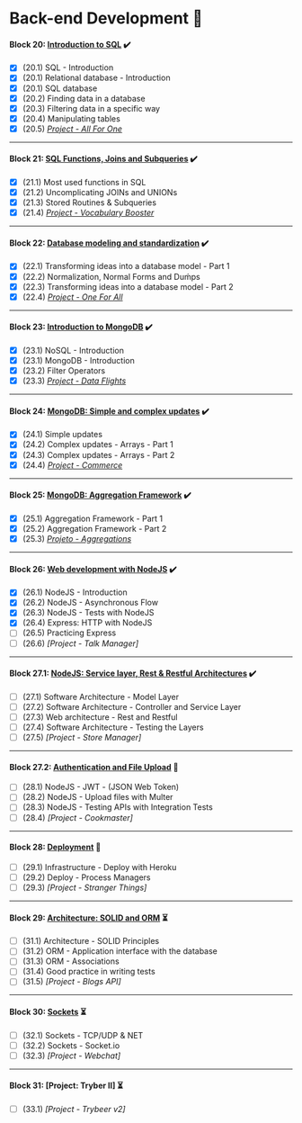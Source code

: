 # Back-end Development :construction:

#### Block 20: [Introduction to SQL](https://github.com/LeonarDev/Trybe/tree/main/Exercises/back-end/block_20)	✔️
- [x] (20.1) SQL - Introduction
- [x] (20.1) Relational database - Introduction
- [x] (20.1) SQL database
- [x] (20.2) Finding data in a database
- [x] (20.3) Filtering data in a specific way
- [x] (20.4) Manipulating tables
- [x] (20.5) _[Project - All For One](https://github.com/tryber/sd-09-mysql-all-for-one/pull/97)_
<hr>

#### Block 21: [SQL Functions, Joins and Subqueries](https://github.com/LeonarDev/Trybe/tree/main/Exercises/back-end/block_21)	✔️
- [x] (21.1) Most used functions in SQL
- [x] (21.2) Uncomplicating JOINs and UNIONs
- [x] (21.3) Stored Routines & Subqueries
- [x] (21.4) _[Project - Vocabulary Booster](https://github.com/tryber/sd-09-mysql-vocabulary-booster/pull/102)_
<hr>

#### Block 22: [Database modeling and standardization](https://github.com/LeonarDev/Trybe/tree/main/Exercises/back-end/block_22)	✔️
- [x] (22.1) Transforming ideas into a database model - Part 1
- [x] (22.2) Normalization, Normal Forms and Duḿps
- [x] (22.3) Transforming ideas into a database model - Part 2
- [x] (22.4) _[Project - One For All](https://github.com/tryber/sd-09-mysql-one-for-all/pull/85)_
<hr>

#### Block 23: [Introduction to MongoDB](https://github.com/LeonarDev/Trybe/tree/main/Exercises/back-end/block_23)	✔️
- [x] (23.1) NoSQL - Introduction
- [x] (23.1) MongoDB - Introduction
- [x] (23.2) Filter Operators
- [x] (23.3) _[Project - Data Flights](https://github.com/tryber/sd-09-mongodb-dataflights/pull/80)_
<hr>

#### Block 24: [MongoDB: Simple and complex updates](https://github.com/LeonarDev/Trybe/tree/main/Exercises/back-end/block_24) :heavy_check_mark:
- [x] (24.1) Simple updates
- [x] (24.2) Complex updates - Arrays - Part 1
- [x] (24.3) Complex updates - Arrays - Part 2
- [x] (24.4) _[Project - Commerce](https://github.com/tryber/sd-09-mongodb-commerce/pull/50)_
<hr>

#### Block 25: [MongoDB: Aggregation Framework](https://github.com/LeonarDev/Trybe/tree/main/Exercises/back-end/block_25) :heavy_check_mark:
- [x] (25.1) Aggregation Framework - Part 1
- [x] (25.2) Aggregation Framework - Part 2
- [x] (25.3) _[Projeto - Aggregations](https://github.com/tryber/sd-09-mongodb-aggregations/pull/78)_
<hr>

#### Block 26: [Web development with NodeJS](https://github.com/LeonarDev/Trybe/tree/main/Exercises/back-end/block_26) ✔️
- [x] (26.1) NodeJS - Introduction
- [x] (26.2) NodeJS - Asynchronous Flow
- [x] (26.3) NodeJS - Tests with NodeJS
- [x] (26.4) Express: HTTP with NodeJS
- [ ] (26.5) Practicing Express
- [ ] (26.6) _[Project - Talk Manager]_
<hr>

#### Block 27.1: [NodeJS: Service layer, Rest & Restful Architectures](https://github.com/LeonarDev/Trybe/tree/main/Exercises/back-end/block_27.1)  ✔️
- [ ] (27.1) Software Architecture - Model Layer
- [ ] (27.2) Software Architecture - Controller and Service Layer
- [ ] (27.3) Web architecture - Rest and Restful
- [ ] (27.4) Software Architecture - Testing the Layers
- [ ] (27.5) _[Project - Store Manager]_
<hr>

#### Block 27.2: [Authentication and File Upload](https://github.com/LeonarDev/Trybe/tree/main/Exercises/back-end/block_27.2) 	:triangular_flag_on_post:
- [ ] (28.1) NodeJS - JWT - (JSON Web Token)
- [ ] (28.2) NodeJS - Upload files with Multer
- [ ] (28.3) NodeJS - Testing APIs with Integration Tests
- [ ] (28.4) _[Project - Cookmaster]_
<hr>

#### Block 28: [Deployment](https://github.com/LeonarDev/Trybe/tree/main/Exercises/back-end/block_28) :triangular_flag_on_post:
- [ ] (29.1) Infrastructure - Deploy with Heroku
- [ ] (29.2) Deploy - Process Managers
- [ ] (29.3) _[Project - Stranger Things]_
<hr>

<!-- #### Block 30: Project: Tryber] :hourglass_flowing_sand:
- [ ] (30.1) _[Project - Trybeer]_
<hr> -->

#### Block 29: [Architecture: SOLID and ORM](https://github.com/LeonarDev/Trybe/tree/main/Exercises/back-end/block_29)  :hourglass_flowing_sand:
- [ ] (31.1) Architecture - SOLID Principles
- [ ] (31.2) ORM - Application interface with the database
- [ ] (31.3) ORM - Associations
- [ ] (31.4) Good practice in writing tests
- [ ] (31.5) _[Project - Blogs API]_
<hr>

#### Block 30: [Sockets](https://github.com/LeonarDev/Trybe/tree/main/Exercises/back-end/block_30) :hourglass_flowing_sand:
- [ ] (32.1) Sockets - TCP/UDP & NET
- [ ] (32.2) Sockets - Socket.io
- [ ] (32.3) _[Project - Webchat]_
<hr>

#### Block 31: [Project: Tryber II]	:hourglass_flowing_sand:
- [ ] (33.1) _[Project - Trybeer v2]_
